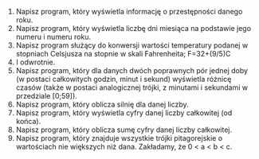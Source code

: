1. Napisz program, który wyświetla informację o przestępności danego roku.
2. Napisz program, który wyświetla liczbę dni miesiąca na podstawie jego numeru i numeru roku.
3. Napisz program służący do konwersji wartości temperatury podanej w stopniach Celsjusza na stopnie w skali Fahrenheita; F=32+(9/5)C
4. I odwrotnie.
5. Napisz program, który dla danych dwóch poprawnych pór jednej doby (w postaci całkowitych godzin, minut i sekund) wyświetla różnicę czasów (także w postaci analogicznej trójki, z minutami i
   sekundami w przedziale [0;59]).
6. Napisz program, który oblicza silnię dla danej liczby.
7. Napisz program, który wyświetla cyfry danej liczby całkowitej (od końca).
8. Napisz program, który oblicza sumę cyfry danej liczby całkowitej.
9. Napisz program, który znajduje wszystkie trójki pitagorejskie o wartościach nie większych niż dana. Zakładamy, że 0 < a < b < c.
